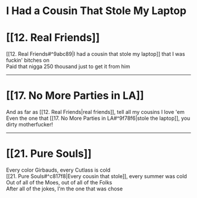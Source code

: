 # I Had a Cousin That Stole My Laptop

# [[12. Real Friends]]

[[12. Real Friends#^9abc89|I had a cousin that stole my laptop]] that I was fuckin' bitches on  
Paid that nigga 250 thousand just to get it from him

---

# [[17. No More Parties in LA]]

And as far as [[12. Real Friends|real friends]], tell all my cousins I love 'em  
Even the one that [[17. No More Parties in LA#^9f78f6|stole the laptop]], you dirty motherfucker!

---

# [[21. Pure Souls]]

Every color Girbauds, every Cutlass is cold  
[[21. Pure Souls#^c817f8|Every cousin that stole]], every summer was cold  
Out of all of the Moes, out of all of the Folks  
After all of the jokes, I'm the one that was chose
